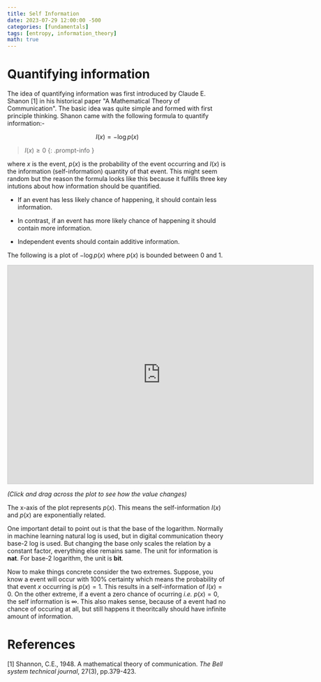 ```yaml
---
title: Self Information
date: 2023-07-29 12:00:00 -500
categories: [fundamentals]
tags: [entropy, information_theory]
math: true
---
```


# Quantifying information

The idea of quantifying information was first introduced by Claude E. Shanon [1] in his historical paper "A Mathematical Theory of Communication". The basic idea was quite simple and formed with first principle thinking. Shanon came with the following formula to quantify information:-

$$
I(x)=-\log p(x)
$$

> $I(x)\geq0$
{: .prompt-info }

where $x$ is the event, $p(x)$ is the probability of the event occurring and $I(x)$ is the information (self-information) quantity of that event. This might seem random but the reason the formula looks like this because it fulfills three key intutions about how information should be quantified.

- If an event has less likely chance of happening, it should contain less information.

- In contrast, if an event has more likely chance of happening it should contain more information.

- Independent events should contain additive information.

The following is a plot of $- \log p(x)$ where $p(x)$ is bounded between 0 and 1.

<iframe src="https://www.desmos.com/calculator/u6v7rqes2e?embed" width="700" height="500" style="border: 1px solid #ccc" frameborder=0></iframe> 

_(Click  and drag across the plot to see how the value changes)_

The x-axis of the plot represents $p(x)$. This means the self-information $I(x)$ and $p(x)$ are exponentially related.

One important detail to point out is that the base of the logarithm. Normally in machine learning natural log is used, but in digital communication theory base-2 log  is used. But changing the base only scales the relation by a constant factor, everything else remains same. The unit for information is **nat**. For base-2 logarithm, the unit is **bit**.

Now to make things concrete consider the two extremes. Suppose, you know a event will occur with 100% certainty which means the probability of that event $x$ occurring is $p(x)=1$. This results in a self-information of $I(x)=0$. On the other extreme, if a event a zero chance of ocurring _i.e._ $p(x)=0$, the self information is $\infty$. This also makes sense, because of a event had no chance of occuring at all, but still happens it theoritcally should have infinite amount of information.

# References

[1] Shannon, C.E., 1948. A mathematical theory of communication. *The Bell system technical journal*, 27(3), pp.379-423.